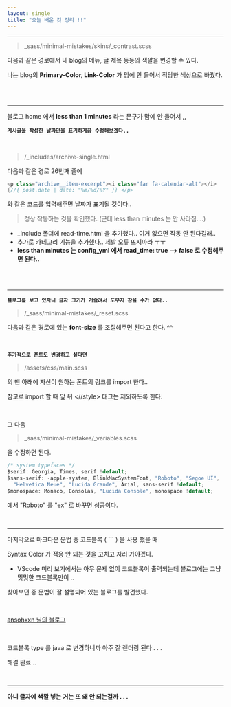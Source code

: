 ```yaml
---
layout: single
title: "오늘 배운 것 정리 !!"
---
```


---
> _sass/minimal-mistakes/skins/_contrast.scss



다음과 같은 경로에서 내 blog의 메뉴, 글 제목 등등의 색깔을 변경할 수 있다.


나는 blog의 **Primary-Color, Link-Color** 가 맘에 안 들어서 적당한 색상으로 바꿨다. 


<br>
<br>


---
블로그 home 에서 **less than 1 minutes** 라는 문구가 맘에 안 들어서 ,,


**`게시글을 작성한 날짜만을 표기하게끔 수정해보겠다..`**

<br>

> /_includes/archive-single.html 

다음과 같은 경로 26번째 줄에 

~~~java
<p class="archive__item-excerpt"><i class="far fa-calendar-alt"></i> 
{//{ post.date | date: "%m/%d/%Y" }} </p>
~~~

와 같은 코드를 입력해주면 날짜가 표기될 것이다..

> 정상 작동하는 것을 확인했다. (근데 less than minutes 는 안 사라짐....)

+ _include 폴더에 read-time.html 을 추가했다.. 이거 없으면 작동 안 된다길래..
+ 추가로 카테고리 기능을 추가했다.. 제발 오류 뜨지마라 ㅜㅜ
+ __less than minutes 는 config_yml 에서 read_time: true --> false 로 수정해주면 된다..__


<br>
<br>

---
**`블로그를 보고 있자니 글자 크기가 거슬려서 도무지 참을 수가 없다..`**

> /_sass/minimal-mistakes/_reset.scss

다음과 같은 경로에 있는 **font-size** 를 조절해주면 된다고 한다. ^^

<br>

**`추가적으로 폰트도 변경하고 싶다면 `**

> /assets/css/main.scss

의 맨 아래에 자신이 원하는 폰트의 링크를 import 한다..

참고로 import 할 때 앞 뒤 <//style> 태그는 제외하도록 한다.

<br>

그 다음 

> _sass/minimal-mistakes/_variables.scss

을 수정하면 된다. 

~~~java
/* system typefaces */
$serif: Georgia, Times, serif !default;
$sans-serif: -apple-system, BlinkMacSystemFont, "Roboto", "Segoe UI",
  "Helvetica Neue", "Lucida Grande", Arial, sans-serif !default;
$monospace: Monaco, Consolas, "Lucida Console", monospace !default;
~~~

에서 "Roboto" 를 "ex" 로 바꾸면 성공이다.


<br>

---

마지막으로 마크다운 문법 중 코드블록 ( ``` ) 을 사용 했을 때

Syntax Color 가 적용 안 되는 것을 고치고 자러 가야겠다. 

+ VScode 미리 보기에서는 아무 문제 없이 코드블록이 출력되는데 블로그에는 그냥 밋밋한 코드블록만이 ..
  
찾아보던 중 문법이 잘 설명되어 있는 블로그를 발견했다.

<br>

<span style="color:red">[ansohxxn 님의 블로그](https://ansohxxn.github.io/blog/markdown/#%EC%BD%94%EB%93%9C-%EB%B8%94%EB%A1%9D)</span>

<br>

코드블록 type 를 java 로 변경하니까 아주 잘 렌더링 된다 . . .

해결 완료 .. 

<br>

---

__아니 글자에 색깔 넣는 거는 또 왜 안 되는걸까 . . .__

